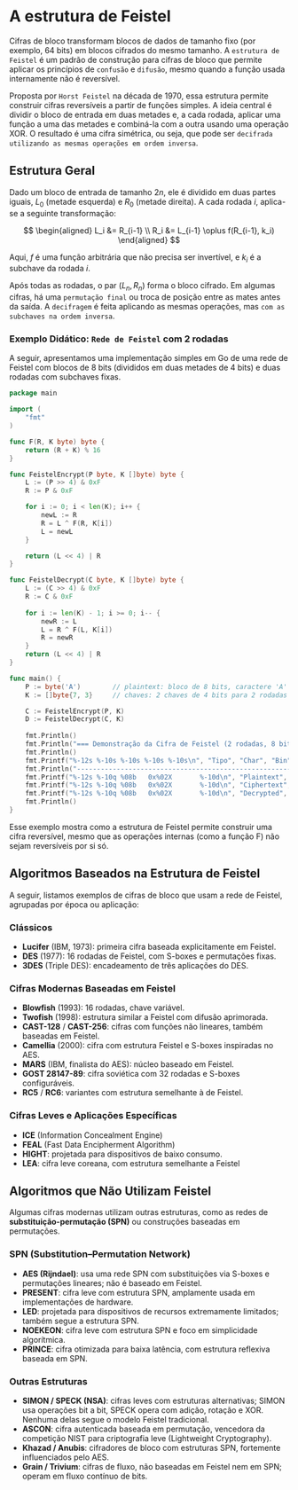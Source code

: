 # A estrutura de Feistel

Cifras de bloco transformam blocos de dados de tamanho fixo (por exemplo, 64 bits) em blocos cifrados do mesmo tamanho. A `estrutura de Feistel` é um padrão de construção para cifras de bloco que permite aplicar os princípios de `confusão` e `difusão`, mesmo quando a função usada internamente não é reversível.

Proposta por `Horst Feistel` na década de 1970, essa estrutura permite construir cifras reversíveis a partir de funções simples. A ideia central é dividir o bloco de entrada em duas metades e, a cada rodada, aplicar uma função a uma das metades e combiná-la com a outra usando uma operação XOR. O resultado é uma cifra simétrica, ou seja, que pode ser `decifrada utilizando as mesmas operações em ordem inversa`.

## Estrutura Geral

Dado um bloco de entrada de tamanho $2n$, ele é dividido em duas partes iguais, $L_0$ (metade esquerda) e $R_0$ (metade direita).
A cada rodada $i$, aplica-se a seguinte transformação:

$$
\begin{aligned}
L_i &= R_{i-1} \\
R_i &= L_{i-1} \oplus f(R_{i-1}, k_i)
\end{aligned}
$$


Aqui, $f$ é uma função arbitrária que não precisa ser invertível, e $k_i$ é a subchave da rodada $i$.

Após todas as rodadas, o par $(L_{n}, R_{n})$ forma o bloco cifrado. Em algumas cifras, há uma `permutação final` ou troca de posição entre as mates antes da saída.
A `decifragem` é feita aplicando as mesmas operações, mas `com as subchaves na ordem inversa`.

### Exemplo Didático: `Rede de Feistel` com 2 rodadas

A seguir, apresentamos uma implementação simples em Go de uma rede de Feistel com blocos de 8 bits (divididos em duas metades de 4 bits) e duas rodadas com subchaves fixas.

```go
package main

import (
	"fmt"
)

func F(R, K byte) byte {
	return (R + K) % 16
}

func FeistelEncrypt(P byte, K []byte) byte {
	L := (P >> 4) & 0xF 
	R := P & 0xF

	for i := 0; i < len(K); i++ {
		newL := R
		R = L ^ F(R, K[i])
		L = newL
	}

	return (L << 4) | R
}

func FeistelDecrypt(C byte, K []byte) byte {
	L := (C >> 4) & 0xF
	R := C & 0xF
	
	for i := len(K) - 1; i >= 0; i-- {
		newR := L
		L = R ^ F(L, K[i])
		R = newR
	}
	return (L << 4) | R
}

func main() {
	P := byte('A')        // plaintext: bloco de 8 bits, caractere 'A' = 0x41 = 01000001
	K := []byte{7, 3}     // chaves: 2 chaves de 4 bits para 2 rodadas

	C := FeistelEncrypt(P, K)
	D := FeistelDecrypt(C, K)
	
	fmt.Println()
	fmt.Println("=== Demonstração da Cifra de Feistel (2 rodadas, 8 bits) ===")
	fmt.Println()
	fmt.Printf("%-12s %-10s %-10s %-10s %-10s\n", "Tipo", "Char", "Bin", "Hex", "Decimal")
	fmt.Println("------------------------------------------------------------")
	fmt.Printf("%-12s %-10q %08b   0x%02X       %-10d\n", "Plaintext", P, P, P, P)
	fmt.Printf("%-12s %-10q %08b   0x%02X       %-10d\n", "Ciphertext", C, C, C, C)
	fmt.Printf("%-12s %-10q %08b   0x%02X       %-10d\n", "Decrypted", D, D, D, D)
	fmt.Println()
}
```

Esse exemplo mostra como a estrutura de Feistel permite construir uma cifra reversível, mesmo que as operações internas (como a função F) não sejam reversíveis por si só.

## Algoritmos Baseados na Estrutura de Feistel

A seguir, listamos exemplos de cifras de bloco que usam a rede de Feistel, agrupadas por época ou aplicação:

### Clássicos

- **Lucifer** (IBM, 1973): primeira cifra baseada explicitamente em Feistel.
- **DES** (1977): 16 rodadas de Feistel, com S-boxes e permutações fixas.
- **3DES** (Triple DES): encadeamento de três aplicações do DES.

### Cifras Modernas Baseadas em Feistel

- **Blowfish** (1993): 16 rodadas, chave variável.
- **Twofish** (1998): estrutura similar a Feistel com difusão aprimorada.
- **CAST-128** / **CAST-256**: cifras com funções não lineares, também baseadas em Feistel.
- **Camellia** (2000): cifra com estrutura Feistel e S-boxes inspiradas no AES.
- **MARS** (IBM, finalista do AES): núcleo baseado em Feistel.
- **GOST 28147-89**: cifra soviética com 32 rodadas e S-boxes configuráveis.
- **RC5** / **RC6**: variantes com estrutura semelhante à de Feistel.

### Cifras Leves e Aplicações Específicas

- **ICE** (Information Concealment Engine)
- **FEAL** (Fast Data Encipherment Algorithm)
- **HIGHT**: projetada para dispositivos de baixo consumo.
- **LEA**: cifra leve coreana, com estrutura semelhante a Feistel


## Algoritmos que Não Utilizam Feistel

Algumas cifras modernas utilizam outras estruturas, como as redes de **substituição-permutação (SPN)** ou construções baseadas em permutações.

### SPN (Substitution–Permutation Network)

- **AES (Rijndael)**: usa uma rede SPN com substituições via S-boxes e permutações lineares; não é baseado em Feistel.
- **PRESENT**: cifra leve com estrutura SPN, amplamente usada em implementações de hardware.
- **LED**: projetada para dispositivos de recursos extremamente limitados; também segue a estrutura SPN.
- **NOEKEON**: cifra leve com estrutura SPN e foco em simplicidade algorítmica.
- **PRINCE**: cifra otimizada para baixa latência, com estrutura reflexiva baseada em SPN.

### Outras Estruturas

- **SIMON / SPECK (NSA)**: cifras leves com estruturas alternativas; SIMON usa operações bit a bit, SPECK opera com adição, rotação e XOR. Nenhuma delas segue o modelo Feistel tradicional.
- **ASCON**: cifra autenticada baseada em permutação, vencedora da competição NIST para criptografia leve (Lightweight Cryptography).
- **Khazad / Anubis**: cifradores de bloco com estruturas SPN, fortemente influenciados pelo AES.
- **Grain / Trivium**: cifras de fluxo, não baseadas em Feistel nem em SPN; operam em fluxo contínuo de bits.



